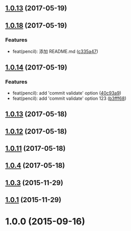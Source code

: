 <a name="1.0.13"></a>
## [1.0.13](https://github.com/webliving/bower/compare/v1.0.18...v1.0.13) (2017-05-19)



<a name="1.0.18"></a>
## [1.0.18](https://github.com/webliving/bower/compare/v1.0.14...v1.0.18) (2017-05-19)


### Features

* feat(pencil): 添加 README.md ([c335a47](https://github.com/webliving/bower/commit/c335a47))



<a name="1.0.14"></a>
## [1.0.14](https://github.com/webliving/bower/compare/1.0.14...v1.0.14) (2017-05-19)


### Features

* feat(pencil): add 'commit validate' option ([40c93a9](https://github.com/webliving/bower/commit/40c93a9))
* feat(pencil): add 'commit validate' option 123 ([b3fff68](https://github.com/webliving/bower/commit/b3fff68))



<a name="1.0.13"></a>
## [1.0.13](https://github.com/webliving/bower/compare/v1.0.12...v1.0.13) (2017-05-18)



<a name="1.0.12"></a>
## [1.0.12](https://github.com/webliving/bower/compare/v1.0.11...v1.0.12) (2017-05-18)



<a name="1.0.11"></a>
## [1.0.11](https://github.com/webliving/bower/compare/1.0.4...v1.0.11) (2017-05-18)



<a name="1.0.4"></a>
## [1.0.4](https://github.com/webliving/bower/compare/1.0.3...1.0.4) (2017-05-18)



<a name="1.0.3"></a>
## [1.0.3](https://github.com/webliving/bower/compare/1.0.1...1.0.3) (2015-11-29)



<a name="1.0.1"></a>
## [1.0.1](https://github.com/webliving/bower/compare/1.0.0...1.0.1) (2015-11-29)



<a name="1.0.0"></a>
# 1.0.0 (2015-09-16)



